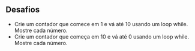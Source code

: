 ## Desafios
- Crie um contador que comece em 1 e vá até 10 usando um loop while. Mostre cada número.
- Crie um contador que começa em 10 e vá até 0 usando um loop while. Mostre cada número.